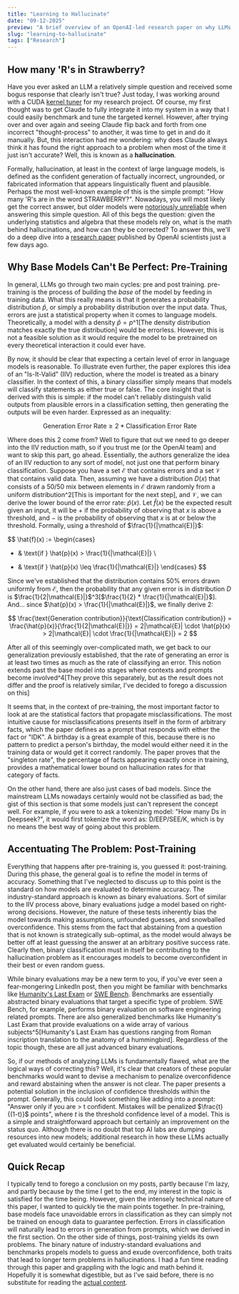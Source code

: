 ```yaml
---
title: "Learning to Hallucinate"
date: "09-12-2025"
preview: "A brief overview of an OpenAI-led research paper on why LLMs hallucinate"
slug: "learning-to-hallucinate"
tags: ["Research"]
---
```


## How many 'R's in Strawberry?

Have you ever asked an LLM a relatively simple question and received some bogus response that clearly isn't true? Just today, I was working around with a CUDA [kernel tuner](https://github.com/KernelTuner/kernel_tuner) for my research project. Of course, my first thought was to get Claude to fully integrate it into my system in a way that I could easily benchmark and tune the targeted kernel. However, after trying over and over again and seeing Claude flip back and forth from one incorrect "thought-process" to another, it was time to get in and do it manually. But, this interaction had me wondering: why does Claude always think it has found the right approach to a problem when most of the time it just isn't accurate? Well, this is known as a **hallucination**.

Formally, hallucination, at least in the context of large language models, is defined as the confident generation of factually incorrect, ungrounded, or fabricated information that appears linguistically fluent and plausible. Perhaps the most well-known example of this is the simple prompt: "How many 'R's are in the word STRAWBERRY?". Nowadays, you will most likely get the correct answer, but older models were [notoriously unreliable](https://www.linkedin.com/pulse/limits-challenges-llms-how-many-rs-word-strawberry-mo-pcmee/) when answering this simple question. All of this begs the question: given the underlying statistics and algebra that these models rely on, what is the math behind hallucinations, and how can they be corrected? To answer this, we'll do a deep dive into a [research paper](https://cdn.openai.com/pdf/d04913be-3f6f-4d2b-b283-ff432ef4aaa5/why-language-models-hallucinate.pdf) published by OpenAI scientists just a few days ago.

## Why Base Models Can't Be Perfect: Pre-Training

In general, LLMs go through two main cycles: pre and post training. pre-training is the process of building the _base_ of the model by feeding in training data. What this really means is that it generates a probability distribution $\hat{p}$, or simply a probability distribution over the input data. Thus, errors are just a statistical property when it comes to language models. Theoretically, a model with a density $\hat{p} = {p}$^1[The density distribution matches exactly the true distribution] would be errorless. However, this is not a feasible solution as it would require the model to be pretrained on every theoretical interaction it could ever have.

By now, it should be clear that expecting a certain level of error in language models is reasonable. To illustrate even further, the paper explores this idea of an "Is-It-Valid" (IIV) reduction, where the model is treated as a binary classifier. In the context of this, a binary classifier simply means that models will classify statements as either true or false. The core insight that is derived with this is simple: if the model can't reliably distinguish valid outputs from plausible errors in a classification setting, then generating the outputs will be even harder. Expressed as an inequality:

$$
\text{Generation Error Rate} \geq 2 * \text{Classification Error Rate}
$$

Where does this $2$ come from? Well to figure that out we need to go deeper into the IIV reduction math, so if you trust me (or the OpenAI team) and want to skip this part, go ahead. Essentially, the authors generalize the idea of an IIV reduction to any sort of model, not just one that perform binary classification. Suppose you have a set $\mathcal{E}$ that contains errors and a set $\mathcal{V}$ that contains valid data. Then, assuming we have a distribution $D(x)$ that consists of a 50/50 mix between elements in $\mathcal{E}$ drawn randomly from a uniform distribution^2[This is important for the next step], and $\mathcal{V}$, we can derive the lower bound of the error rate: $\hat{p}(x)$. Let $\hat{f}(x)$ be the expected result given an input, it will be $+$ if the probability of observing that $x$ is above a threshold, and $-$ is the probability of observing that $x$ is at or below the threshold. Formally, using a threshold of $\frac{1}{|\mathcal{E}|}$:

$$
\hat{f}(x) := \begin{cases}
+ & \text{if } \hat{p}(x) > \frac{1}{|\mathcal{E}|} \\
- & \text{if } \hat{p}(x) \leq \frac{1}{|\mathcal{E}|}
\end{cases}
$$

Since we've established that the distribution contains 50% errors drawn uniformly from $\mathcal{E}$, then the probability that any given error is in distribution $D$ is $\frac{1}{2|\mathcal{E}|}$^3[$\frac{1}{2} * \frac{1}{|\mathcal{E}|}$]. And... since $\hat{p}(x) > \frac{1}{|\mathcal{E}|}$, we finally derive 2:

$$
\frac{\text{Generation contribution}}{\text{Classification contribution}} = \frac{\hat{p}(x)}{\frac{1}{2|\mathcal{E}|}} = 2|\mathcal{E}| \cdot \hat{p}(x) > 2|\mathcal{E}| \cdot \frac{1}{|\mathcal{E}|} = 2
$$

After all of this seemingly over-complicated math, we get back to our generalization previously established, that the rate of generating an error is at least two times as much as the rate of classifying an error. This notion extends past the base model into stages where contexts and prompts become involved^4[They prove this separately, but as the result does not differ and the proof is relatively similar, I've decided to forego a discussion on this]

It seems that, in the context of pre-training, the most important factor to look at are the statistical factors that propagate misclassifications. The most intuitive cause for misclassifications presents itself in the form of arbitrary facts, which the paper defines as a prompt that responds with either the fact or "IDK". A birthday is a great example of this, because there is no pattern to predict a person's birthday, the model would either need it in the training data or would get it correct randomly. The paper proves that the "singleton rate", the percentage of facts appearing exactly once in training, provides a mathematical lower bound on hallucination rates for that category of facts.

On the other hand, there are also just cases of bad models. Since the mainstream LLMs nowadays certainly would not be classified as bad; the gist of this section is that some models just can't represent the concept well. For example, if you were to ask a tokenizing model: "How many Ds in Deepseek?", it would first tokenize the word as: $\text{D/EEP/SEE/K}$, which is by no means the best way of going about this problem.

## Accentuating The Problem: Post-Training

Everything that happens after pre-training is, you guessed it: post-training. During this phase, the general goal is to refine the model in terms of accuracy. Something that I've neglected to discuss up to this point is the standard on how models are evaluated to determine accuracy. The industry-standard approach is known as binary evaluations. Sort of similar to the IIV process above, binary evaluations judge a model based on right-wrong decisions. However, the nature of these tests inherently bias the model towards making assumptions, unfounded guesses, and snowballed overconfidence. This stems from the fact that abstaining from a question that is not known is strategically sub-optimal, as the model would always be better off at least guessing the answer at an arbitrary positive success rate. Clearly then, binary classification must in itself be contributing to the hallucination problem as it encourages models to become overconfident in their best or even random guess.

While binary evaluations may be a new term to you, if you've ever seen a fear-mongering LinkedIn post, then you might be familiar with benchmarks like [Humanity's Last Exam](https://agi.safe.ai/) or [SWE Bench](https://www.swebench.com/). Benchmarks are essentially abstracted binary evaluations that target a specific type of problem. SWE Bench, for example, performs binary evaluation on software engineering related prompts. There are also generalized benchmarks like Humanity's Last Exam that provide evaluations on a wide array of various subjects^5[Humanity's Last Exam has questions ranging from Roman inscription translation to the anatomy of a hummingbird]. Regardless of the topic though, these are all just advanced binary evaluations.

So, if our methods of analyzing LLMs is fundamentally flawed, what are the logical ways of correcting this? Well, it's clear that creators of these popular benchmarks would want to devise a mechanism to penalize overconfidence and reward abstaining when the answer is not clear. The paper presents a potential solution in the inclusion of confidence thresholds within the prompt. Generally, this could look something like adding into a prompt: "Answer only if you are > t confident. Mistakes will be penalized $\frac{t}{(1-t)}$ points", where $t$ is the threshold confidence level of a model. This is a simple and straightforward approach but certainly an improvement on the status quo. Although there is no doubt that top AI labs are dumping resources into new models; additional research in how these LLMs actually get evaluated would certainly be beneficial.

## Quick Recap

I typically tend to forego a conclusion on my posts, partly because I'm lazy, and partly because by the time I get to the end, my interest in the topic is satisfied for the time being. However, given the intensely technical nature of this paper, I wanted to quickly tie the main points together. In pre-training, base models face unavoidable errors in classification as they can simply not be trained on enough data to guarantee perfection. Errors in classification will naturally lead to errors in generation from prompts, which we derived in the first section. On the other side of things, post-training yields its own problems. The binary nature of industry-standard evaluations and benchmarks propels models to guess and exude overconfidence, both traits that lead to longer term problems in hallucinations. I had a fun time reading through this paper and grappling with the logic and math behind it. Hopefully it is somewhat digestible, but as I've said before, there is no substitute for reading the [actual content](https://cdn.openai.com/pdf/d04913be-3f6f-4d2b-b283-ff432ef4aaa5/why-language-models-hallucinate.pdf).
